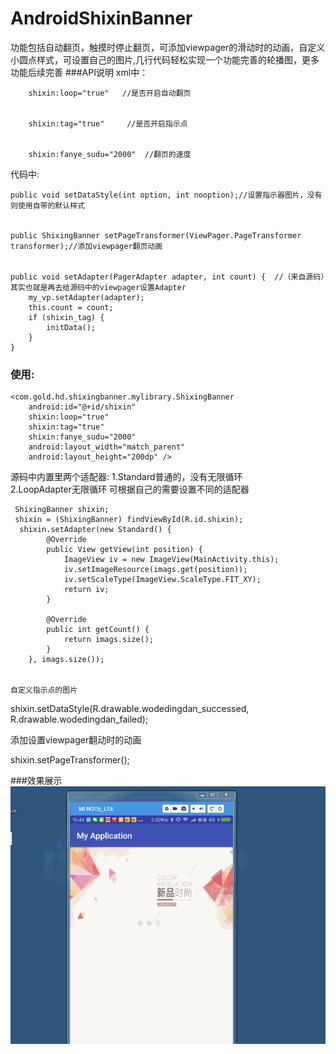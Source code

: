 # AndroidShixinBanner 

功能包括自动翻页，触摸时停止翻页，可添加viewpager的滑动时的动画，自定义小圆点样式，可设置自己的图片,几行代码轻松实现一个功能完善的轮播图，更多功能后续完善
###API说明
   xml中：
   
   
        shixin:loop="true"   //是否开启自动翻页
        
        
        shixin:tag="true"     //是否开启指示点
        
        
        shixin:fanye_sudu="2000"  //翻页的速度
        
        
   代码中:
   
   
    public void setDataStyle(int option, int nooption);//设置指示器图片，没有则使用自带的默认样式
    
    
    public ShixingBanner setPageTransformer(ViewPager.PageTransformer transformer);//添加viewpager翻页动画
    
    
    public void setAdapter(PagerAdapter adapter, int count) {  //（来自源码）其实也就是再去给源码中的viewpager设置Adapter
        my_vp.setAdapter(adapter);
        this.count = count;
        if (shixin_tag) {
            initData();
        }
    }
    
    
### 使用:
          
    <com.gold.hd.shixingbanner.mylibrary.ShixingBanner
        android:id="@+id/shixin"
        shixin:loop="true"
        shixin:tag="true"
        shixin:fanye_sudu="2000"
        android:layout_width="match_parent"
        android:layout_height="200dp" />

  源码中内置里两个适配器:
1.Standard普通的，没有无限循环        
2.LoopAdapter无限循环
           可根据自己的需要设置不同的适配器  


     ShixingBanner shixin;
     shixin = (ShixingBanner) findViewById(R.id.shixin);
      shixin.setAdapter(new Standard() {    
            @Override
            public View getView(int position) {
                ImageView iv = new ImageView(MainActivity.this);
                iv.setImageResource(imags.get(position));
                iv.setScaleType(ImageView.ScaleType.FIT_XY);
                return iv;
            }

            @Override
            public int getCount() {
                return imags.size();
            }
        }, imags.size());
        
    
    自定义指示点的图片
    
  shixin.setDataStyle(R.drawable.wodedingdan_successed, R.drawable.wodedingdan_failed);      
  
  添加设置viewpager翻动时的动画
  
  shixin.setPageTransformer();
  
        
###效果展示
![Image text](https://raw.githubusercontent.com/shixin2525/AndroidShixinBanner/master/shixingbanner/src/main/res/img-folder/asf.gif)


